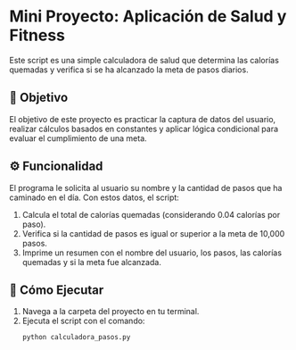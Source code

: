 # Mini Proyecto: Aplicación de Salud y Fitness

Este script es una simple calculadora de salud que determina las calorías quemadas y verifica si se ha alcanzado la meta de pasos diarios.

## 🎯 Objetivo

El objetivo de este proyecto es practicar la captura de datos del usuario, realizar cálculos basados en constantes y aplicar lógica condicional para evaluar el cumplimiento de una meta.

## ⚙️ Funcionalidad

El programa le solicita al usuario su nombre y la cantidad de pasos que ha caminado en el día. Con estos datos, el script:
1.  Calcula el total de calorías quemadas (considerando 0.04 calorías por paso).
2.  Verifica si la cantidad de pasos es igual or superior a la meta de 10,000 pasos.
3.  Imprime un resumen con el nombre del usuario, los pasos, las calorías quemadas y si la meta fue alcanzada.

## 🚀 Cómo Ejecutar

1.  Navega a la carpeta del proyecto en tu terminal.
2.  Ejecuta el script con el comando:
    ```bash
    python calculadora_pasos.py
    ```